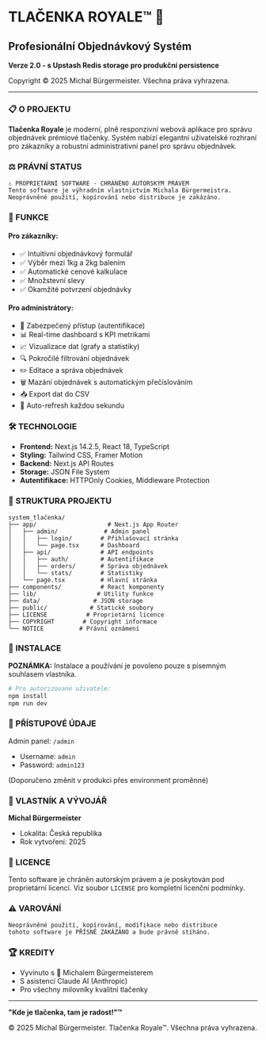 # TLAČENKA ROYALE™ 🥩

## Profesionální Objednávkový Systém
**Verze 2.0 - s Upstash Redis storage pro produkční persistence**

Copyright © 2025 Michal Bürgermeister. Všechna práva vyhrazena.

---

### 📋 O PROJEKTU

**Tlačenka Royale** je moderní, plně responzivní webová aplikace pro správu objednávek prémiové tlačenky. Systém nabízí elegantní uživatelské rozhraní pro zákazníky a robustní administrativní panel pro správu objednávek.

### ⚖️ PRÁVNÍ STATUS

```
⚠️ PROPRIETÁRNÍ SOFTWARE - CHRÁNĚNO AUTORSKÝM PRÁVEM
Tento software je výhradním vlastnictvím Michala Bürgermeistra.
Neoprávněné použití, kopírování nebo distribuce je zakázáno.
```

### 🚀 FUNKCE

#### Pro zákazníky:
- ✅ Intuitivní objednávkový formulář
- ✅ Výběr mezi 1kg a 2kg balením
- ✅ Automatické cenové kalkulace
- ✅ Množstevní slevy
- ✅ Okamžité potvrzení objednávky

#### Pro administrátory:
- 🔐 Zabezpečený přístup (autentifikace)
- 📊 Real-time dashboard s KPI metrikami
- 📈 Vizualizace dat (grafy a statistiky)
- 🔍 Pokročilé filtrování objednávek
- ✏️ Editace a správa objednávek
- 🗑️ Mazání objednávek s automatickým přečíslováním
- 📥 Export dat do CSV
- 🔄 Auto-refresh každou sekundu

### 🛠️ TECHNOLOGIE

- **Frontend:** Next.js 14.2.5, React 18, TypeScript
- **Styling:** Tailwind CSS, Framer Motion
- **Backend:** Next.js API Routes
- **Storage:** JSON File System
- **Autentifikace:** HTTPOnly Cookies, Middleware Protection

### 📁 STRUKTURA PROJEKTU

```
system_tlačenka/
├── app/                    # Next.js App Router
│   ├── admin/             # Admin panel
│   │   ├── login/        # Přihlašovací stránka
│   │   └── page.tsx      # Dashboard
│   ├── api/              # API endpoints
│   │   ├── auth/         # Autentifikace
│   │   ├── orders/       # Správa objednávek
│   │   └── stats/        # Statistiky
│   └── page.tsx          # Hlavní stránka
├── components/           # React komponenty
├── lib/                 # Utility funkce
├── data/               # JSON storage
├── public/            # Statické soubory
├── LICENSE           # Proprietární licence
├── COPYRIGHT        # Copyright informace
└── NOTICE          # Právní oznámení
```

### 🔧 INSTALACE

**POZNÁMKA:** Instalace a používání je povoleno pouze s písemným souhlasem vlastníka.

```bash
# Pro autorizované uživatele:
npm install
npm run dev
```

### 🔑 PŘÍSTUPOVÉ ÚDAJE

Admin panel: `/admin`
- Username: `admin`
- Password: `admin123`

(Doporučeno změnit v produkci přes environment proměnné)

### 👤 VLASTNÍK A VÝVOJÁŘ

**Michal Bürgermeister**
- Lokalita: Česká republika
- Rok vytvoření: 2025

### 📜 LICENCE

Tento software je chráněn autorským právem a je poskytován pod proprietární licencí.
Viz soubor `LICENSE` pro kompletní licenční podmínky.

### ⚠️ VAROVÁNÍ

```
Neoprávněné použití, kopírování, modifikace nebo distribuce
tohoto software je PŘÍSNĚ ZAKÁZÁNO a bude právně stíháno.
```

### 🏆 KREDITY

- Vyvinuto s 💚 Michalem Bürgermeisterem
- S asistencí Claude AI (Anthropic)
- Pro všechny milovníky kvalitní tlačenky

---

**"Kde je tlačenka, tam je radost!"™**

© 2025 Michal Bürgermeister. Tlačenka Royale™. Všechna práva vyhrazena.